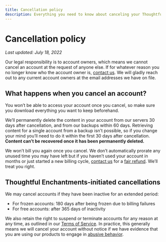 ```yaml
---
title: Cancellation policy
description: Everything you need to know about canceling your Thoughtful Enchantments product accounts.
---
```


# Cancellation policy

*Last updated: July 18, 2022*

Our legal responsibility is to account owners, which means we cannot cancel an account at the request of anyone else. If for whatever reason you no longer know who the account owner is, [contact us](68mf0oq3o@mozmail.com). We will gladly reach out to any current account owners at the email addresses we have on file.

## What happens when you cancel an account?

You won’t be able to access your account once you cancel, so make sure you download everything you want to keep beforehand.

We’ll permanently delete the content in your account from our servers 30 days after cancellation, and from our backups within 60 days. Retrieving content for a single account from a backup isn’t possible, so if you change your mind you’ll need to do it within the first 30 days after cancellation. **Content can’t be recovered once it has been permanently deleted.**

We won’t bill you again once you cancel. We don’t automatically prorate any unused time you may have left but if you haven’t used your account in months or just started a new billing cycle, [contact us](68mf0oq3o@mozmail.com) for a [fair refund](../refund/index.md). We’ll treat you right.

## Thoughtful Enchantments-initiated cancellations

We may cancel accounts if they have been inactive for an extended period:
* For frozen accounts: 180 days after being frozen due to billing failures
* For free accounts: after 365 days of inactivity

We also retain the right to suspend or terminate accounts for any reason at any time, as outlined in our [Terms of Service](../terms/index.md). In practice, this generally means we will cancel your account without notice if we have evidence that you are using our products to engage in [abusive behavior](../abuse/index.md).
